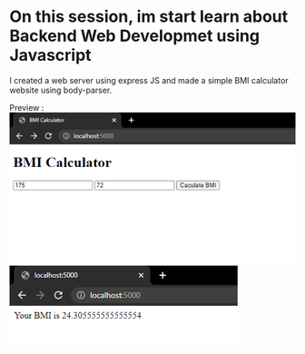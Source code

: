 # On this session, im start learn about Backend Web Developmet using Javascript

 I created a web server using express JS and made a simple BMI calculator website using body-parser.

 Preview :
 ![BMI-Preview](preview/bmi-preview.png) 
 <br>
 ![BMI-Preview](preview/bmi.png) 